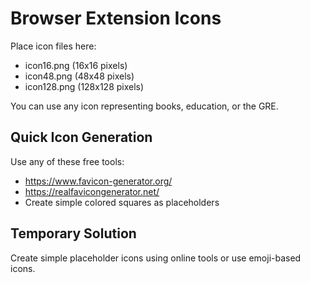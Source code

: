 # Browser Extension Icons

Place icon files here:
- icon16.png (16x16 pixels)
- icon48.png (48x48 pixels)
- icon128.png (128x128 pixels)

You can use any icon representing books, education, or the GRE.

## Quick Icon Generation

Use any of these free tools:
- https://www.favicon-generator.org/
- https://realfavicongenerator.net/
- Create simple colored squares as placeholders

## Temporary Solution

Create simple placeholder icons using online tools or use emoji-based icons.
